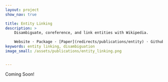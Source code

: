 ```yaml
---
layout: project
show_nav: true

title: Entity Linking
description: >
    Disambiguate, coreference, and link entities with Wikipedia.  

    Website · Package · [Paper](redirects/publications/entity) · Github
keywords: entity linking, disambiguation
image_small: /assets/publications/entity_linking.png


---
```


Coming Soon!